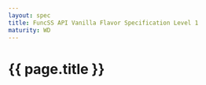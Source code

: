 ```yaml
---
layout: spec
title: FuncSS API Vanilla Flavor Specification Level 1
maturity: WD
---
```


# {{ page.title }}

